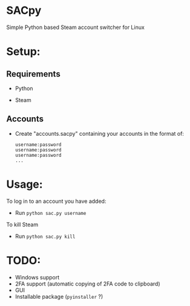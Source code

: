 # SACpy

Simple Python based Steam account switcher for Linux

# Setup:

## Requirements

* Python

* Steam

## Accounts

* Create "accounts.sacpy" containing your accounts in the format of:
  
  ```
  username:password
  username:password
  username:password
  ...
  ```

# Usage:

To log in to an account you have added:

* Run `python sac.py username`

To kill Steam

* Run `python sac.py kill`

# TODO:

* Windows support
* 2FA support (automatic copying of 2FA code to clipboard)
* GUI
* Installable package (`pyinstaller` ?)
